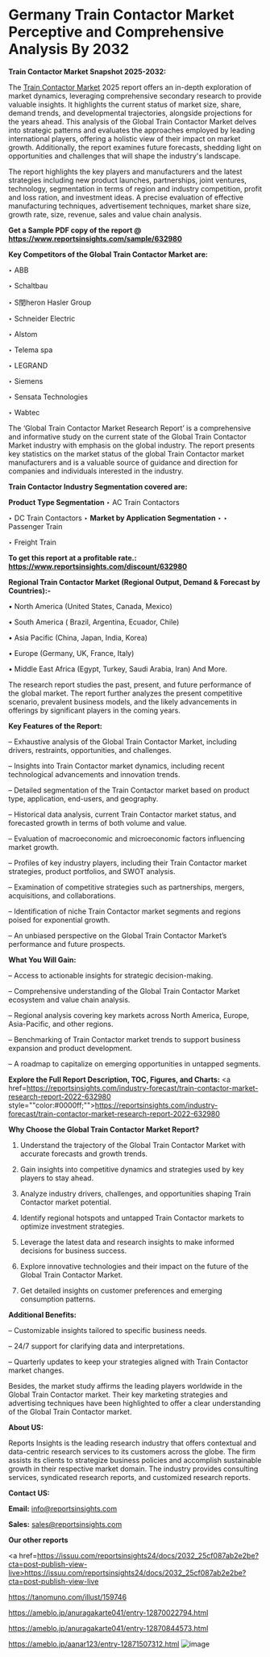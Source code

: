 # Germany Train Contactor Market Perceptive and Comprehensive Analysis By 2032

<strong>Train Contactor Market Snapshot 2025-2032:</strong>

The <a href=https://www.reportsinsights.com/sample/632980>Train Contactor Market</a> 2025 report offers an in-depth exploration of market dynamics, leveraging comprehensive secondary research to provide valuable insights. It highlights the current status of market size, share, demand trends, and developmental trajectories, alongside projections for the years ahead. This analysis of the Global Train Contactor Market delves into strategic patterns and evaluates the approaches employed by leading international players, offering a holistic view of their impact on market growth. Additionally, the report examines future forecasts, shedding light on opportunities and challenges that will shape the industry's landscape.

The report highlights the key players and manufacturers and the latest strategies including new product launches, partnerships, joint ventures, technology, segmentation in terms of region and industry competition, profit and loss ration, and investment ideas. A precise evaluation of effective manufacturing techniques, advertisement techniques, market share size, growth rate, size, revenue, sales and value chain analysis.

<strong>Get a Sample PDF copy of the report @ <a href=https://www.reportsinsights.com/sample/632980 style=color:#0000ff;>https://www.reportsinsights.com/sample/632980</a></strong>

<strong>Key Competitors of the Global Train Contactor Market are:</strong>

‣ ABB

‣ Schaltbau

‣ S閏heron Hasler Group

‣ Schneider Electric

‣ Alstom

‣ Telema spa

‣ LEGRAND

‣ Siemens

‣ Sensata Technologies

‣ Wabtec

The ‘Global Train Contactor Market Research Report’ is a comprehensive and informative study on the current state of the Global Train Contactor Market industry with emphasis on the global industry. The report presents key statistics on the market status of the global Train Contactor market manufacturers and is a valuable source of guidance and direction for companies and individuals interested in the industry.

<strong>Train Contactor Industry Segmentation covered are:</strong>

<strong>Product Type Segmentation</strong>
‣
AC Train Contactors

‣ DC Train Contactors
‣ 
<strong>Market by Application Segmentation</strong>
‣
‣  Passenger Train

‣ Freight Train

<strong>To get this report at a profitable rate.: <a href=https://www.reportsinsights.com/discount/632980 style=color:#0000ff;>https://www.reportsinsights.com/discount/632980</a></strong>

<strong>Regional Train Contactor Market (Regional Output, Demand &amp; Forecast by Countries):-</strong>

• North America (United States, Canada, Mexico)

• South America ( Brazil, Argentina, Ecuador, Chile)

• Asia Pacific (China, Japan, India, Korea)

• Europe (Germany, UK, France, Italy)

• Middle East Africa (Egypt, Turkey, Saudi Arabia, Iran) And More.

The research report studies the past, present, and future performance of the global market. The report further analyzes the present competitive scenario, prevalent business models, and the likely advancements in offerings by significant players in the coming years.

<strong>Key Features of the Report:</strong>

– Exhaustive analysis of the Global Train Contactor Market, including drivers, restraints, opportunities, and challenges.

– Insights into Train Contactor market dynamics, including recent technological advancements and innovation trends.

– Detailed segmentation of the Train Contactor market based on product type, application, end-users, and geography.

– Historical data analysis, current Train Contactor market status, and forecasted growth in terms of both volume and value.

– Evaluation of macroeconomic and microeconomic factors influencing market growth.

– Profiles of key industry players, including their Train Contactor market strategies, product portfolios, and SWOT analysis.

– Examination of competitive strategies such as partnerships, mergers, acquisitions, and collaborations.

– Identification of niche Train Contactor market segments and regions poised for exponential growth.

– An unbiased perspective on the Global Train Contactor Market’s performance and future prospects.

<strong>What You Will Gain:</strong>

– Access to actionable insights for strategic decision-making.

– Comprehensive understanding of the Global Train Contactor Market ecosystem and value chain analysis.

– Regional analysis covering key markets across North America, Europe, Asia-Pacific, and other regions.

– Benchmarking of Train Contactor market trends to support business expansion and product development.

– A roadmap to capitalize on emerging opportunities in untapped segments.

<strong>Explore the Full Report Description, TOC, Figures, and Charts:</strong>
<a href=https://reportsinsights.com/industry-forecast/train-contactor-market-research-report-2022-632980 style=""color:#0000ff;"">https://reportsinsights.com/industry-forecast/train-contactor-market-research-report-2022-632980</a>

<strong>Why Choose the Global Train Contactor Market Report?</strong>

1. Understand the trajectory of the Global Train Contactor Market with accurate forecasts and growth trends.

2. Gain insights into competitive dynamics and strategies used by key players to stay ahead.

3. Analyze industry drivers, challenges, and opportunities shaping Train Contactor market potential.

4. Identify regional hotspots and untapped Train Contactor markets to optimize investment strategies.

5. Leverage the latest data and research insights to make informed decisions for business success.

6. Explore innovative technologies and their impact on the future of the Global Train Contactor Market.

7. Get detailed insights on customer preferences and emerging consumption patterns.

<strong>Additional Benefits:</strong>

– Customizable insights tailored to specific business needs.

– 24/7 support for clarifying data and interpretations.

– Quarterly updates to keep your strategies aligned with Train Contactor market changes.

Besides, the market study affirms the leading players worldwide in the Global Train Contactor market. Their key marketing strategies and advertising techniques have been highlighted to offer a clear understanding of the Global Train Contactor market.

<strong><strong>About US</strong>:</strong>

Reports Insights is the leading research industry that offers contextual and data-centric research services to its customers across the globe. The firm assists its clients to strategize business policies and accomplish sustainable growth in their respective market domain. The industry provides consulting services, syndicated research reports, and customized research reports.

<strong>Contact US:</strong>

<p class=><b>Email:</b> <a href=mailto:info@reportsinsights.com>info@reportsinsights.com</a></p>
<p class=><b>Sales:</b> <a href=mailto:sales@reportsinsights.com>sales@reportsinsights.com</a></p>

<strong>Our other reports</strong>

<a href=https://issuu.com/reportsinsights24/docs/2032_25cf087ab2e2be?cta=post-publish-view-live>https://issuu.com/reportsinsights24/docs/2032_25cf087ab2e2be?cta=post-publish-view-live</a>

<a href=https://tanomuno.com/illust/159746>https://tanomuno.com/illust/159746</a>

<a href=https://ameblo.jp/anuragakarte041/entry-12870022794.html>https://ameblo.jp/anuragakarte041/entry-12870022794.html</a>

<a href=https://ameblo.jp/anuragakarte041/entry-12870844573.html>https://ameblo.jp/anuragakarte041/entry-12870844573.html</a>

<a href=https://ameblo.jp/aanar123/entry-12871507312.html>https://ameblo.jp/aanar123/entry-12871507312.html</a>
![image](https://github.com/user-attachments/assets/3b1f05f5-336a-4aa6-b5c6-5a5a89d9528b)
